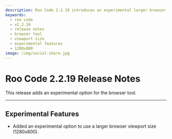 ```yaml
---
description: Roo Code 2.2.19 introduces an experimental larger browser viewport size (1280x800) for enhanced browser tool functionality.
keywords:
  - roo code
  - v2.2.19
  - release notes
  - browser tool
  - viewport size
  - experimental features
  - 1280x800
image: /img/social-share.jpg
---
```


# Roo Code 2.2.19 Release Notes

This release adds an experimental option for the browser tool.

---

## Experimental Features

*   Added an experimental option to use a larger browser viewport size (1280x800).